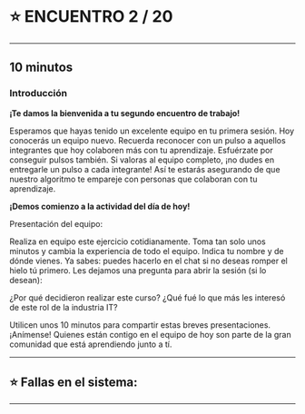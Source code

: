 # :star: ENCUENTRO 2 / 20

---

## 10 minutos

### Introducción

**¡Te damos la bienvenida a tu segundo encuentro de trabajo!**

Esperamos que hayas tenido un excelente equipo en tu primera sesión. Hoy conocerás un equipo nuevo. Recuerda reconocer con un pulso a aquellos integrantes que hoy colaboren más con tu aprendizaje. Esfuérzate por conseguir pulsos también.
Si valoras al equipo completo, ¡no dudes en entregarle un pulso a cada integrante! Así te estarás asegurando de que nuestro algoritmo te empareje con personas que colaboran con tu aprendizaje.

**¡Demos comienzo a la actividad del día de hoy!**

 Presentación del equipo:

Realiza en equipo este ejercicio cotidianamente. Toma tan solo unos minutos y cambia la experiencia de todo el equipo. Indica tu nombre y de dónde vienes. Ya sabes: puedes hacerlo en el chat si no deseas romper el hielo tú primero.
Les dejamos una pregunta para abrir la sesión (si lo desean):

¿Por qué decidieron realizar este curso? ¿Qué fué lo que más les interesó de este rol de la industria IT?

Utilicen unos 10 minutos para compartir estas breves presentaciones. ¡Anímense! Quienes están contigo en el equipo de hoy son parte de la gran comunidad que está aprendiendo junto a tí.

---

## :star: Fallas en el sistema:


---
